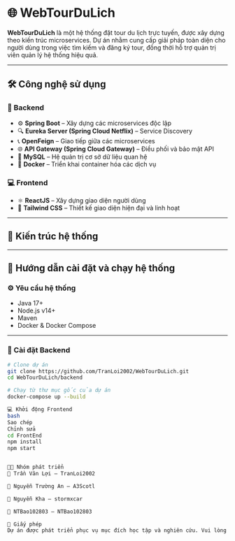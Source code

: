 # 🌐 WebTourDuLich

**WebTourDuLich** là một hệ thống đặt tour du lịch trực tuyến, được xây dựng theo kiến trúc microservices. Dự án nhằm cung cấp giải pháp toàn diện cho người dùng trong việc tìm kiếm và đăng ký tour, đồng thời hỗ trợ quản trị viên quản lý hệ thống hiệu quả.

---

## 🛠️ Công nghệ sử dụng

### 🔧 Backend
- ⚙️ **Spring Boot** – Xây dựng các microservices độc lập
- 🔍 **Eureka Server (Spring Cloud Netflix)** – Service Discovery
- 📞 **OpenFeign** – Giao tiếp giữa các microservices
- 🌐 **API Gateway (Spring Cloud Gateway)** – Điều phối và bảo mật API
- 🐬 **MySQL** – Hệ quản trị cơ sở dữ liệu quan hệ
- 🐳 **Docker** – Triển khai container hóa các dịch vụ

### 💻 Frontend
- ⚛️ **ReactJS** – Xây dựng giao diện người dùng
- 🎨 **Tailwind CSS** – Thiết kế giao diện hiện đại và linh hoạt

---

## 🧱 Kiến trúc hệ thống


---

## 🚀 Hướng dẫn cài đặt và chạy hệ thống

### ⚙️ Yêu cầu hệ thống

- Java 17+
- Node.js v14+
- Maven
- Docker & Docker Compose

---

### 🔨 Cài đặt Backend

```bash
# Clone dự án
git clone https://github.com/TranLoi2002/WebTourDuLich.git
cd WebTourDuLich/backend

# Chạy từ thư mục gốc của dự án
docker-compose up --build

💻 Khởi động Frontend
bash
Sao chép
Chỉnh sửa
cd FrontEnd
npm install
npm start


👨‍💻 Nhóm phát triển
👤 Trần Văn Lợi – TranLoi2002

👤 Nguyễn Trường An – A3Scotl

👤 Nguyễn Kha – stormxcar

👤 NTBao102803 – NTBao102803

📄 Giấy phép
Dự án được phát triển phục vụ mục đích học tập và nghiên cứu. Vui lòng không sử dụng cho mục đích thương mại khi chưa có sự cho phép của nhóm phát triển.

